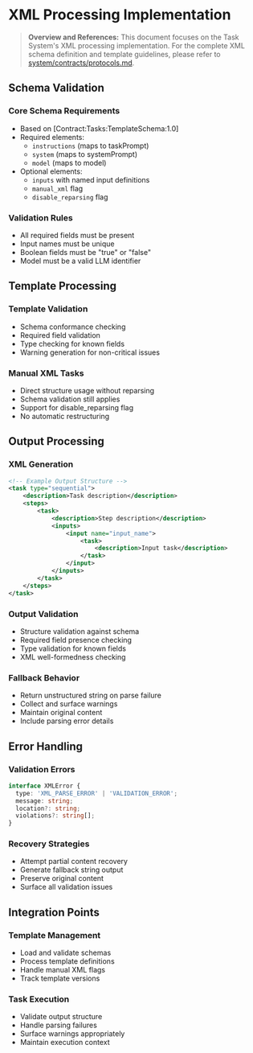 # XML Processing Implementation

> **Overview and References:** This document focuses on the Task System's XML processing implementation. For the complete XML schema definition and template guidelines, please refer to [system/contracts/protocols.md](../system/contracts/protocols.md).

## Schema Validation

### Core Schema Requirements
- Based on [Contract:Tasks:TemplateSchema:1.0]
- Required elements:
  * `instructions` (maps to taskPrompt)
  * `system` (maps to systemPrompt)
  * `model` (maps to model)
- Optional elements:
  * `inputs` with named input definitions
  * `manual_xml` flag
  * `disable_reparsing` flag

### Validation Rules
- All required fields must be present
- Input names must be unique
- Boolean fields must be "true" or "false"
- Model must be a valid LLM identifier

## Template Processing

### Template Validation
- Schema conformance checking
- Required field validation
- Type checking for known fields
- Warning generation for non-critical issues

### Manual XML Tasks
- Direct structure usage without reparsing
- Schema validation still applies
- Support for disable_reparsing flag
- No automatic restructuring

## Output Processing

### XML Generation
```xml
<!-- Example Output Structure -->
<task type="sequential">
    <description>Task description</description>
    <steps>
        <task>
            <description>Step description</description>
            <inputs>
                <input name="input_name">
                    <task>
                        <description>Input task</description>
                    </task>
                </input>
            </inputs>
        </task>
    </steps>
</task>
```

### Output Validation
- Structure validation against schema
- Required field presence checking
- Type validation for known fields
- XML well-formedness checking

### Fallback Behavior
- Return unstructured string on parse failure
- Collect and surface warnings
- Maintain original content
- Include parsing error details

## Error Handling

### Validation Errors
```typescript
interface XMLError {
  type: 'XML_PARSE_ERROR' | 'VALIDATION_ERROR';
  message: string;
  location?: string;
  violations?: string[];
}
```

### Recovery Strategies
- Attempt partial content recovery
- Generate fallback string output
- Preserve original content
- Surface all validation issues

## Integration Points

### Template Management
- Load and validate schemas
- Process template definitions
- Handle manual XML flags
- Track template versions

### Task Execution
- Validate output structure
- Handle parsing failures
- Surface warnings appropriately
- Maintain execution context
